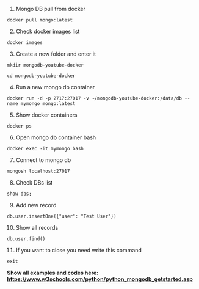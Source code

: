 1. Mongo DB pull from docker

```docker pull mongo:latest```

2. Check docker images list

```docker images```

3. Create a new folder and enter it

```mkdir mongodb-youtube-docker```

```cd mongodb-youtube-docker```

4. Run a new mongo db container

```docker run -d -p 2717:27017 -v ~/mongodb-youtube-docker:/data/db --name mymongo mongo:latest```

5. Show docker containers

```docker ps```

6. Open mongo db container bash

```docker exec -it mymongo bash```

7. Connect to mongo db

```mongosh localhost:27017```

8. Check DBs list

```show dbs;```

9. Add new record

```db.user.insertOne({"user": "Test User"})```

10. Show all records

```db.user.find()```

11. If you want to close you need write this command

```exit```


**Show all examples and codes here: https://www.w3schools.com/python/python_mongodb_getstarted.asp**
